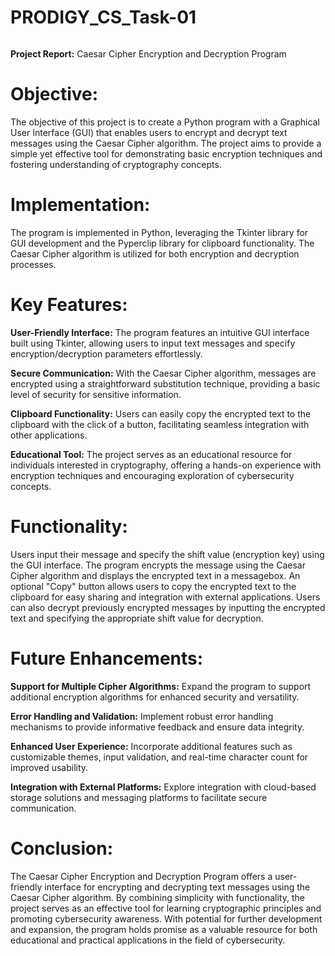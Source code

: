 # PRODIGY_CS_Task-01
```
```

__Project Report:__ Caesar Cipher Encryption and Decryption Program

# Objective:
The objective of this project is to create a Python program with a Graphical User Interface (GUI) that enables users to encrypt and decrypt text messages using the Caesar Cipher algorithm. The project aims to provide a simple yet effective tool for demonstrating basic encryption techniques and fostering understanding of cryptography concepts.

# Implementation:
The program is implemented in Python, leveraging the Tkinter library for GUI development and the Pyperclip library for clipboard functionality. The Caesar Cipher algorithm is utilized for both encryption and decryption processes.

# Key Features:
__User-Friendly Interface:__ The program features an intuitive GUI interface built using Tkinter, allowing users to input text messages and specify encryption/decryption parameters effortlessly.

__Secure Communication:__ With the Caesar Cipher algorithm, messages are encrypted using a straightforward substitution technique, providing a basic level of security for sensitive information.

__Clipboard Functionality:__ Users can easily copy the encrypted text to the clipboard with the click of a button, facilitating seamless integration with other applications.

__Educational Tool:__ The project serves as an educational resource for individuals interested in cryptography, offering a hands-on experience with encryption techniques and encouraging exploration of cybersecurity concepts.

# Functionality:

Users input their message and specify the shift value (encryption key) using the GUI interface.
The program encrypts the message using the Caesar Cipher algorithm and displays the encrypted text in a messagebox.
An optional "Copy" button allows users to copy the encrypted text to the clipboard for easy sharing and integration with external applications.
Users can also decrypt previously encrypted messages by inputting the encrypted text and specifying the appropriate shift value for decryption.

# Future Enhancements:

__Support for Multiple Cipher Algorithms:__ Expand the program to support additional encryption algorithms for enhanced security and versatility.

__Error Handling and Validation:__ Implement robust error handling mechanisms to provide informative feedback and ensure data integrity.

__Enhanced User Experience:__ Incorporate additional features such as customizable themes, input validation, and real-time character count for improved usability.

__Integration with External Platforms:__ Explore integration with cloud-based storage solutions and messaging platforms to facilitate secure communication.

# Conclusion:
The Caesar Cipher Encryption and Decryption Program offers a user-friendly interface for encrypting and decrypting text messages using the Caesar Cipher algorithm. By combining simplicity with functionality, the project serves as an effective tool for learning cryptographic principles and promoting cybersecurity awareness. With potential for further development and expansion, the program holds promise as a valuable resource for both educational and practical applications in the field of cybersecurity.
